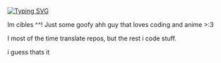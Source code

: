 [![Typing SVG](https://readme-typing-svg.demolab.com?font=Fira+Code&pause=1000&width=435&lines=Hello+every-nyan)](https://git.io/typing-svg)

Im cibles ^^! Just some goofy ahh guy that loves coding and anime >:3

I most of the time translate repos, but the rest i code stuff.

i guess thats it
